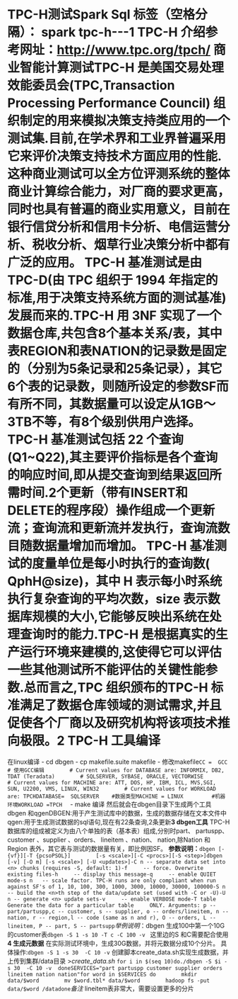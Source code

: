 # TPC-H测试Spark Sql 标签（空格分隔）： spark tpc-h---**1 TPC-H 介绍**参考网址：http://www.tpc.org/tpch/        商业智能计算测试TPC-H 是美国交易处理效能委员会(TPC,Transaction Processing Performance Council) 组织制定的用来模拟决策支持类应用的一个测试集.目前,在学术界和工业界普遍采用它来评价决策支持技术方面应用的性能. 这种商业测试可以全方位评测系统的整体商业计算综合能力，对厂商的要求更高，同时也具有普遍的商业实用意义，目前在银行信贷分析和信用卡分析、电信运营分析、税收分析、烟草行业决策分析中都有广泛的应用。        TPC-H 基准测试是由 TPC-D(由 TPC 组织于 1994 年指定的标准,用于决策支持系统方面的测试基准)发展而来的.TPC-H 用 3NF 实现了一个数据仓库,共包含8个基本关系/表，其中表REGION和表NATION的记录数是固定的（分别为5条记录和25条记录），其它6个表的记录数，则随所设定的参数SF而有所不同，其数据量可以设定从1GB～3TB不等，有8个级别供用户选择。        TPC-H 基准测试包括 22 个查询(Q1~Q22),其主要评价指标是各个查询的响应时间,即从提交查询到结果返回所需时间.2个更新（带有INSERT和DELETE的程序段）操作组成一个更新流；查询流和更新流并发执行，查询流数目随数据量增加而增加。        TPC-H 基准测试的度量单位是每小时执行的查询数( QphH@size)，其中 H 表示每小时系统执行复杂查询的平均次数，size 表示数据库规模的大小,它能够反映出系统在处理查询时的能力.TPC-H 是根据真实的生产运行环境来建模的,这使得它可以评估一些其他测试所不能评估的关键性能参数.总而言之,TPC 组织颁布的TPC-H 标准满足了数据仓库领域的测试需求,并且促使各个厂商以及研究机构将该项技术推向极限。**2   TPC-H 工具编译**

在linux编译     - cd dbgen - cp makefile.suite makefile - 修改makefile`CC =  GCC  # 使用GCC编辑        # Current values for DATABASE are: INFORMIX, DB2, TDAT (Teradata)        # SQLSERVER, SYBASE, ORACLE, VECTORWISE        # Current values for MACHINE are: ATT, DOS, HP, IBM, ICL, MVS,SGI, SUN, U2200, VMS, LINUX, WIN32        # Current values for WORKLOAD are: TPCHDATABASE=  SQLSERVER    #数据类型MACHINE = LINUX         #机器环境WORKLOAD =TPCH  ` - make 编译 然后就会在dbgen目录下生成两个工具dbgen 和qgenDBGEN:用于产生测试库中的数据，生成的数据存储在文本文件中qgen:用于生成测试数据的sql语句,现在有22条查询,2条更新**3 dbgen工具**            TPC-H数据库的组成被定义为由八个单独的表（基本表）组成,分别时part、 partuspp、 customer 、supplier 、orders、 lineitem 、nation、 nation,除Nation 和Region 表外，其它表与测试的数据量有关，即比例因SF。   **参数说明：**`dbgen [-{vf}][-T {pcsoPSOL}]        [-s <scale>][-C <procs>][-S <step>]dbgen [-v] [-O m] [-s <scale>] [-U <updates>]-C n -- separate data set into <n> chunks (requires -S, default: 1)-f     -- force. Overwrite existing files-h     -- display this message-q     -- enable QUIET mode-s n   -- scale factor. TPC-H runs are only compliant when run against SF's of 1, 10, 100, 300, 1000, 3000, 10000, 30000, 100000-S n -- build the <n>th step of the data/update set (used with -C or -U)-U n -- generate <n> update sets-v     -- enable VERBOSE mode-T table  Generate the data for a particular table     ONLY. Arguments: p -- part/partuspp,c -- customer, s -- supplier, o -- orders/lineitem, n -- nation, r -- region,l -- code (same as n and r), O -- orders, L -- lineitem, P -- part, S -- partsupp`*举例说明*：dbgen 生成100中第一个10G的customer表`dbgen -S 1 -s 10 -T c -C 100 -v ` 这里边的S 和C需要配合使用  **4 生成元数据**        在实际测试环境中，生成30G数据，并将元数据分成10个分片。        具体操作:`dbgen -S 1 -s 30  -C 10 -v`         创建脚本create_data.sh实现生成数据，并上传到集群/data目录        >*create_data.sh*        `for i in $(seq 10)do./dbgen -S $i -s 30  -C 10 -v  doneSERVICES="part partuspp customer supplier orders lineitem nation nation"for word in $SERVICES do        mkdir data/$word        mv $word.tbl* data/$word        hadoop fs -put data/$word /datadone`*备注* lineitem表非常大，需要设置更多的分片
